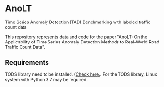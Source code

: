 # AnoLT
Time Series Anomaly Detection (TAD) Benchmarking with labeled traffic count data

This repository represents data and code for the paper "AnoLT: On the Applicability of Time Series Anomaly Detection Methods to Real-World Road Traffic Count Data".

## Requirements

TODS library need to be installed. ([Check here.]([https://github.com/datamllab/tods]). 
For the TODS library, Linux system with Python 3.7 may be required. 
